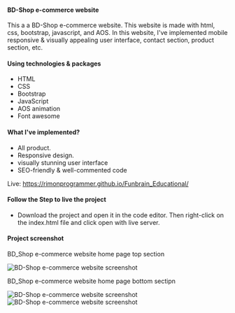 <h4>BD-Shop e-commerce website</h4> 
<p>
This a a BD-Shop e-commerce website. This website is made with html, css, bootstrap, javascript, and AOS. In this website, I've implemented mobile responsive & visually appealing user interface, contact section, product section, etc.
</p>

<h4>Using technologies & packages</h4>
<ul>
  <li>HTML</li>
  <li>CSS</li>
  <li>Bootstrap</li>
  <li>JavaScript</li>
  <li>AOS animation</li>
  <li>Font awesome</li>
</ul>

<h4>What I've implemented?</h4>
<ul>
  <li>All product.</li>
  <li>Responsive design.</li>
  <li>visually stunning user interface</li>
  <li>SEO-friendly & well-commented code</li>
</ul>

Live: https://rimonprogrammer.github.io/Funbrain_Educational/
<h4>Follow the Step to live the project</h4>
<ul>
  <li>Download the project and open it in the code editor. Then right-click on the index.html file and click open with live server.</li>
</ul>

<h4>Project screenshot</h4>
<p>BD_Shop e-commerce website home page top section</p>
<img src="https://rimonprogrammer.netlify.app/public/bd-shop-1.jpg" alt="BD-Shop e-commerce website screenshot" >
<p>BD_Shop e-commerce website home page bottom sectipn</p>
<img src="https://rimonprogrammer.netlify.app/public/bd-shop-2.jpg" alt="BD-Shop e-commerce website screenshot" >
<img src="https://rimonprogrammer.netlify.app/public/bd-shop-3.jpg" alt="BD-Shop e-commerce website screenshot" >
